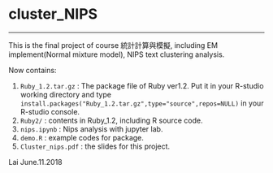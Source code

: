 # cluster_NIPS  
***  
This is the final project of course 統計計算與模擬, including EM implement(Normal mixture model), NIPS text clustering analysis.

Now contains:

1. `Ruby_1.2.tar.gz` : The package file of Ruby ver1.2. Put it in your R-studio working directory and type  `install.packages("Ruby_1.2.tar.gz",type="source",repos=NULL)` in your R-studio console.    
2. `Ruby2/` : contents in Ruby_1.2, including R source code.    
3. `nips.ipynb` : Nips analysis with jupyter lab.    
4. `demo.R` : example codes for package.  
5. `Cluster_nips.pdf` : the slides for this project.    
  
Lai
June.11.2018
